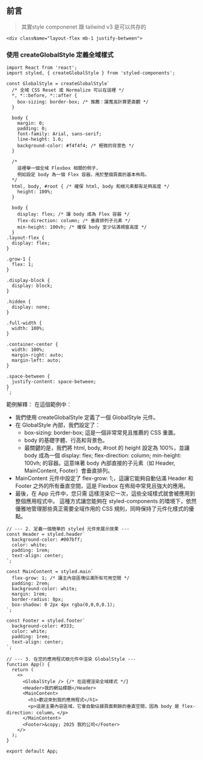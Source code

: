 ## 前言
> 其實style componenet 跟 tailwind v3
是可以共存的
```
<div className="layout-flex mb-1 justify-between">
```

### 使用 createGlobalStyle 定義全域樣式 
```
import React from 'react';
import styled, { createGlobalStyle } from 'styled-components';

const GlobalStyle = createGlobalStyle`
  /* 全域 CSS Reset 或 Normalize 可以在這裡 */
  *, *::before, *::after {
    box-sizing: border-box; /* 推薦：讓寬高計算更直觀 */
  }

  body {
    margin: 0;
    padding: 0;
    font-family: Arial, sans-serif;
    line-height: 1.6;
    background-color: #f4f4f4; /* 輕微的背景色 */
  }

  /*
    這裡舉一個全域 Flexbox 相關的例子，
    例如設定 body 為一個 Flex 容器，用於整個頁面的基本佈局。
  */
  html, body, #root { /* 確保 html, body 和根元素都有足夠高度 */
    height: 100%;
  }

  body {
    display: flex; /* 讓 body 成為 Flex 容器 */
    flex-direction: column; /* 垂直排列子元素 */
    min-height: 100vh; /* 確保 body 至少佔滿視窗高度 */
  }
.layout-flex {
  display: flex;
}

.grow-1 {
  flex: 1;
}

.display-block {
  display: block;
}

.hidden {
  display: none;
}

.full-width {
  width: 100%;
}

.container-center {
  width: 100%;
  margin-right: auto;
  margin-left: auto;
}

.space-between {
  justify-content: space-between;
}
`;
```
範例解釋：
在這個範例中：
 * 我們使用 createGlobalStyle 定義了一個 GlobalStyle 元件。
 * 在 GlobalStyle 內部，我們設定了：
   * box-sizing: border-box; 這是一個非常常見且推薦的 CSS 重置。
   * body 的基礎字體、行高和背景色。
   * 最關鍵的是，我們將 html, body, #root 的 height 設定為 100%，並讓 body 成為一個 display: flex; flex-direction: column; min-height: 100vh; 的容器。這意味著 body 內部直接的子元素（如 Header, MainContent, Footer）會垂直排列。
 * MainContent 元件中設定了 flex-grow: 1;，這讓它能夠自動佔滿 Header 和 Footer 之外的所有垂直空間，這是 Flexbox 在佈局中常見且強大的應用。
 * 最後，在 App 元件中，您只需 <GlobalStyle /> 這樣渲染它一次，這些全域樣式就會被應用到整個應用程式中。
這種方式讓您能夠在 styled-components 的環境下，依然優雅地管理那些真正需要全域作用的 CSS 規則，同時保持了元件化樣式的優點。

```
// --- 2. 定義一個簡單的 styled 元件來展示效果 ---
const Header = styled.header`
  background-color: #007bff;
  color: white;
  padding: 1rem;
  text-align: center;
`;

const MainContent = styled.main`
  flex-grow: 1; /* 讓主內容區塊佔滿所有可用空間 */
  padding: 2rem;
  background-color: white;
  margin: 1rem;
  border-radius: 8px;
  box-shadow: 0 2px 4px rgba(0,0,0,0.1);
`;

const Footer = styled.footer`
  background-color: #333;
  color: white;
  padding: 1rem;
  text-align: center;
`;

```

```
// --- 3. 在您的應用程式根元件中渲染 GlobalStyle ---
function App() {
  return (
    <>
      <GlobalStyle /> {/* 在這裡渲染全域樣式 */}
      <Header>我的網站標題</Header>
      <MainContent>
        <h1>歡迎來到我的應用程式</h1>
        <p>這是主要內容區域，它會自動佔據頁面剩餘的垂直空間，因為 body 是 flex-direction: column。</p>
      </MainContent>
      <Footer>&copy; 2025 我的公司</Footer>
    </>
  );
}

export default App;
```
